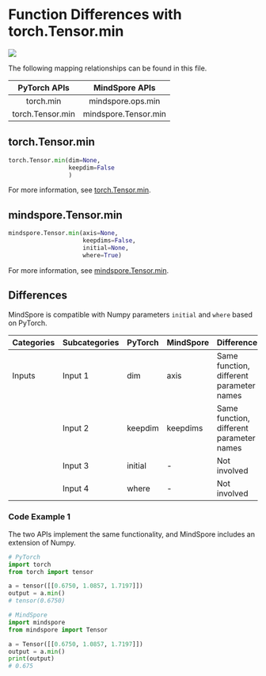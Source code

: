# Function Differences with torch.Tensor.min

<a href="https://gitee.com/mindspore/docs/blob/master/docs/mindspore/source_en/note/api_mapping/pytorch_diff/tensor_min.md" target="_blank"><img src="https://mindspore-website.obs.cn-north-4.myhuaweicloud.com/website-images/master/resource/_static/logo_source_en.png"></a>

The following mapping relationships can be found in this file.

|     PyTorch APIs      |      MindSpore APIs       |
| :-------------------: | :-----------------------: |
|    torch.min     |  mindspore.ops.min   |
|   torch.Tensor.min    |   mindspore.Tensor.min    |

## torch.Tensor.min

```python
torch.Tensor.min(dim=None,
                 keepdim=False
                 )
```

For more information, see [torch.Tensor.min](https://pytorch.org/docs/1.8.1/tensors.html#torch.Tensor.min).

## mindspore.Tensor.min

```python
mindspore.Tensor.min(axis=None,
                     keepdims=False,
                     initial=None,
                     where=True)
```

For more information, see [mindspore.Tensor.min](https://www.mindspore.cn/docs/en/master/api_python/mindspore/Tensor/mindspore.Tensor.min.html).

## Differences

MindSpore is compatible with Numpy parameters `initial` and `where` based on PyTorch.

| Categories | Subcategories | PyTorch | MindSpore | Differences  |
| --- |---------------|---------| --- |-------------|
| Inputs  | Input 1 | dim     | axis      | Same function, different parameter names |
|     | Input 2 | keepdim | keepdims  | Same function, different parameter names |
|     | Input 3 | initial | -         | Not involved        |
|     | Input 4 | where   | -         | Not involved        |

### Code Example 1

The two APIs implement the same functionality, and MindSpore includes an extension of Numpy.

```python
# PyTorch
import torch
from torch import tensor

a = tensor([[0.6750, 1.0857, 1.7197]])
output = a.min()
# tensor(0.6750)

# MindSpore
import mindspore
from mindspore import Tensor

a = Tensor([[0.6750, 1.0857, 1.7197]])
output = a.min()
print(output)
# 0.675
```
